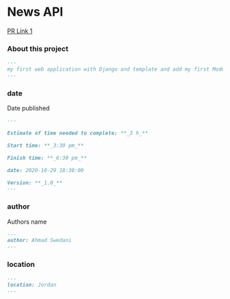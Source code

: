 # News API

[PR Link 1](https://github.com/ahmad-swedani/drf-api-permissions-postgres/pull/1)


### About this project

```markdown
---
my first web application with Django and template and add my first Models "post"
---
```

### date

Date published

```markdown
---

Estimate of time needed to complete: **_3 h_**

Start time: **_3:30 pm_**

Finish time: **_6:30 pm_**

date: 2020-10-29 18:30:00 

Version: **_1.0_**
---
```

### author

Authors name

```markdown
---
author: Ahmad Swedani
---
```

### location

```markdown
---
location: Jordan
---
```
